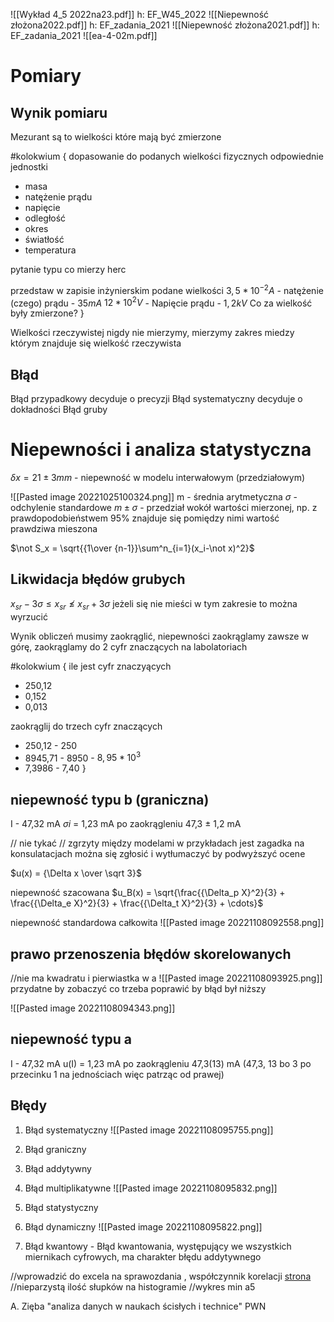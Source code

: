 ![[Wykład 4_5 2022na23.pdf]] h: EF_W45_2022
![[Niepewność złożona2022.pdf]] h: EF_zadania_2021
![[Niepewność złożona2021.pdf]] h: EF_zadania_2021
![[ea-4-02m.pdf]]

# Pomiary
## Wynik pomiaru

Mezurant są to wielkości które mają być zmierzone

#kolokwium {
dopasowanie do podanych wielkości fizycznych odpowiednie jednostki
- masa
- natężenie prądu
- napięcie
- odległość
- okres
- światłość
- temperatura

pytanie typu co mierzy herc

przedstaw w zapisie inżynierskim podane wielkości
$3,5 * 10^{-2} A$ - natężenie (czego) prądu - $35 mA$
$12 * 10^2 V$ - Napięcie prądu - $1,2 kV$
Co za wielkość były zmierzone?
}

Wielkości rzeczywistej nigdy nie mierzymy, mierzymy zakres miedzy którym znajduje się wielkość rzeczywista

## Błąd
Błąd przypadkowy decyduje o precyzji
Błąd systematyczny decyduje o dokładności
Błąd gruby

# Niepewności i analiza statystyczna

$\delta x = 21\pm3 mm$  - niepewność w modelu interwałowym (przedziałowym)

![[Pasted image 20221025100324.png]] 
m - średnia arytmetyczna
$\sigma$ - odchylenie standardowe
$m\pm \sigma$ - przedział wokół wartości mierzonej, np. z prawdopodobieństwem 95% znajduje się pomiędzy nimi wartość prawdziwa mieszona



$\not S_x = \sqrt{{1\over {n-1}}\sum^n_{i=1}(x_i-\not x)^2}$    

## Likwidacja błędów grubych
$x_{sr} - 3\sigma \leq x_{sr} \not\leq x_{sr} + 3\sigma$ 
jeżeli się nie mieści w tym zakresie to można wyrzucić

Wynik obliczeń musimy zaokrąglić, niepewności zaokrąglamy zawsze w górę, zaokrąglamy do 2 cyfr znaczących na labolatoriach

#kolokwium {
ile jest cyfr znaczyących
- 250,12
- 0,152
- 0,013

zaokrąglij do trzech cyfr znaczących
- 250,12 - 250
- 8945,71 - 8950 - $8,95*10^3$
- 7,3986 - 7,40
}



## niepewność typu b (graniczna)
I - 47,32 mA    $\sigma i$ = 1,23 mA
po zaokrągleniu 47,3 $\pm$ 1,2 mA

// nie tykać
// zgrzyty między modelami  w przykładach jest zagadka na konsulatacjach można się zgłosić i wytłumaczyć by podwyższyć ocene

$u(x) = {\Delta x \over \sqrt 3}$ 

niepewność szacowana
$u_B(x) = \sqrt{\frac{{\Delta_p X}^2}{3} + \frac{{\Delta_e X}^2}{3} + \frac{{\Delta_t X}^2}{3} + \cdots}$ 

niepewność standardowa całkowita
![[Pasted image 20221108092558.png]]

## prawo przenoszenia błędów skorelowanych
//nie ma kwadratu i pierwiastka w a
![[Pasted image 20221108093925.png]]
przydatne by zobaczyć co trzeba poprawić by błąd był niższy

![[Pasted image 20221108094343.png]]



## niepewność typu a
I - 47,32 mA    u(I) = 1,23 mA
po zaokrągleniu 47,3(13) mA (47,3, 13 bo 3 po przecinku 1 na jednościach więc patrząc od prawej)




## Błędy

1. Błąd systematyczny 
   ![[Pasted image 20221108095755.png]]
   
2. Błąd graniczny
3. Błąd addytywny
4. Błąd multiplikatywne
   ![[Pasted image 20221108095832.png]]
5. Błąd statystyczny
6. Błąd dynamiczny
   ![[Pasted image 20221108095822.png]]
7. Błąd kwantowy - Błąd kwantowania, występujący we wszystkich miernikach cyfrowych, ma charakter błędu addytywnego

//wprowadzić do excela na sprawozdania , współczynnik korelacji
[strona](https://www.statsoft.pl/textbook)
//nieparzystą ilość słupków na histogramie
//wykres min a5

A. Zięba "analiza danych w naukach ścisłych i technice" PWN





